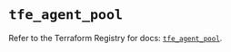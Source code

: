 # `tfe_agent_pool`

Refer to the Terraform Registry for docs: [`tfe_agent_pool`](https://registry.terraform.io/providers/hashicorp/tfe/0.53.0/docs/resources/agent_pool).
